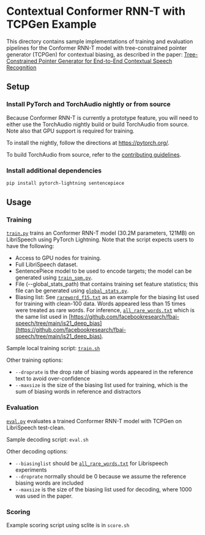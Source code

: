 # Contextual Conformer RNN-T with TCPGen Example

This directory contains sample implementations of training and evaluation pipelines for the Conformer RNN-T model with tree-constrained pointer generator (TCPGen) for contextual biasing, as described in the paper: [Tree-Constrained Pointer Generator for End-to-End Contextual Speech Recognition](https://ieeexplore.ieee.org/abstract/document/9687915)

## Setup
### Install PyTorch and TorchAudio nightly or from source
Because Conformer RNN-T is currently a prototype feature, you will need to either use the TorchAudio nightly build or build TorchAudio from source. Note also that GPU support is required for training.

To install the nightly, follow the directions at <https://pytorch.org/>.

To build TorchAudio from source, refer to the [contributing guidelines](https://github.com/pytorch/audio/blob/main/CONTRIBUTING.md).

### Install additional dependencies
```bash
pip install pytorch-lightning sentencepiece
```

## Usage

### Training

[`train.py`](./train.py) trains an Conformer RNN-T model (30.2M parameters, 121MB) on LibriSpeech using PyTorch Lightning. Note that the script expects users to have the following:
- Access to GPU nodes for training.
- Full LibriSpeech dataset.
- SentencePiece model to be used to encode targets; the model can be generated using [`train_spm.py`](./train_spm.py).
- File (--global_stats_path) that contains training set feature statistics; this file can be generated using [`global_stats.py`](../emformer_rnnt/global_stats.py).
- Biasing list: See [`rareword_f15.txt`](./blists/rareword_f15.txt) as an example for the biasing list used for training with clean-100 data. Words appeared less than 15 times were treated as rare words. For inference, [`all_rare_words.txt`](blists/all_rare_words.txt) which is the same list used in [https://github.com/facebookresearch/fbai-speech/tree/main/is21_deep_bias](https://github.com/facebookresearch/fbai-speech/tree/main/is21_deep_bias).

Sample local training script: [`train.sh`](./train.sh)

Other training options:
- `--droprate` is the drop rate of biasing words appeared in the reference text to avoid over-confidence
- `--maxsize` is the size of the biasing list used for training, which is the sum of biasing words in reference and distractors

### Evaluation

[`eval.py`](./eval.py) evaluates a trained Conformer RNN-T model with TCPGen on LibriSpeech test-clean.

Sample decoding script: `eval.sh`

Other decoding options:

- `--biasinglist` should be [`all_rare_words.txt`](blists/all_rare_words.txt) for Librispeech experiments
- `--droprate` normally should be 0 because we assume the reference biasing words are included
- `--maxsize` is the size of the biasing list used for decoding, where 1000 was used in the paper.

### Scoring
Example scoring script using sclite is in `score.sh`


